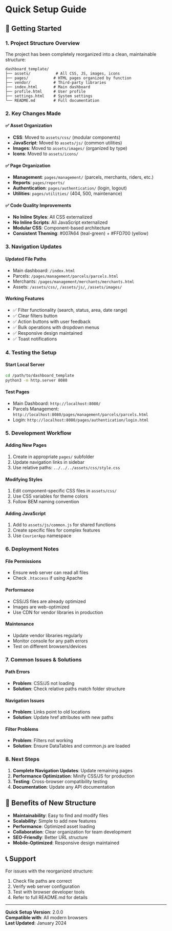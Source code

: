# Quick Setup Guide

## 🚀 Getting Started

### 1. Project Structure Overview
The project has been completely reorganized into a clean, maintainable structure:

```
dashboard_template/
├── assets/           # All CSS, JS, images, icons
├── pages/           # HTML pages organized by function
├── vendor/          # Third-party libraries
├── index.html       # Main dashboard
├── profile.html     # User profile
├── settings.html    # System settings
└── README.md        # Full documentation
```

### 2. Key Changes Made

#### ✅ Asset Organization
- **CSS**: Moved to `assets/css/` (modular components)
- **JavaScript**: Moved to `assets/js/` (common utilities)
- **Images**: Moved to `assets/images/` (organized by type)
- **Icons**: Moved to `assets/icons/`

#### ✅ Page Organization
- **Management**: `pages/management/` (parcels, merchants, riders, etc.)
- **Reports**: `pages/reports/`
- **Authentication**: `pages/authentication/` (login, logout)
- **Utilities**: `pages/utilities/` (404, 500, maintenance)

#### ✅ Code Quality Improvements
- **No Inline Styles**: All CSS externalized
- **No Inline Scripts**: All JavaScript externalized
- **Modular CSS**: Component-based architecture
- **Consistent Theming**: #007A64 (teal-green) + #FFD700 (yellow)

### 3. Navigation Updates

#### Updated File Paths
- Main dashboard: `/index.html`
- Parcels: `/pages/management/parcels/parcels.html`
- Merchants: `/pages/management/merchants/merchants.html`
- Assets: `/assets/css/`, `/assets/js/`, `/assets/images/`

#### Working Features
- ✅ Filter functionality (search, status, area, date range)
- ✅ Clear filters button
- ✅ Action buttons with user feedback
- ✅ Bulk operations with dropdown menus
- ✅ Responsive design maintained
- ✅ Toast notifications

### 4. Testing the Setup

#### Start Local Server
```bash
cd /path/to/dashboard_template
python3 -m http.server 8080
```

#### Test Pages
- Main Dashboard: `http://localhost:8080/`
- Parcels Management: `http://localhost:8080/pages/management/parcels/parcels.html`
- Login: `http://localhost:8080/pages/authentication/login.html`

### 5. Development Workflow

#### Adding New Pages
1. Create in appropriate `pages/` subfolder
2. Update navigation links in sidebar
3. Use relative paths: `../../../assets/css/style.css`

#### Modifying Styles
1. Edit component-specific CSS files in `assets/css/`
2. Use CSS variables for theme colors
3. Follow BEM naming convention

#### Adding JavaScript
1. Add to `assets/js/common.js` for shared functions
2. Create specific files for complex features
3. Use `CourierApp` namespace

### 6. Deployment Notes

#### File Permissions
- Ensure web server can read all files
- Check `.htaccess` if using Apache

#### Performance
- CSS/JS files are already optimized
- Images are web-optimized
- Use CDN for vendor libraries in production

#### Maintenance
- Update vendor libraries regularly
- Monitor console for any path errors
- Test on different browsers/devices

### 7. Common Issues & Solutions

#### Path Errors
- **Problem**: CSS/JS not loading
- **Solution**: Check relative paths match folder structure

#### Navigation Issues
- **Problem**: Links point to old locations
- **Solution**: Update href attributes with new paths

#### Filter Problems
- **Problem**: Filters not working
- **Solution**: Ensure DataTables and common.js are loaded

### 8. Next Steps

1. **Complete Navigation Updates**: Update remaining pages
2. **Performance Optimization**: Minify CSS/JS for production
3. **Testing**: Cross-browser compatibility testing
4. **Documentation**: Update any API documentation

## 🎯 Benefits of New Structure

- **Maintainability**: Easy to find and modify files
- **Scalability**: Simple to add new features
- **Performance**: Optimized asset loading
- **Collaboration**: Clear organization for team development
- **SEO-Friendly**: Better URL structure
- **Mobile-Optimized**: Responsive design maintained

## 📞 Support

For issues with the reorganized structure:
1. Check file paths are correct
2. Verify web server configuration
3. Test with browser developer tools
4. Refer to full README.md for details

---
**Quick Setup Version**: 2.0.0  
**Compatible with**: All modern browsers  
**Last Updated**: January 2024